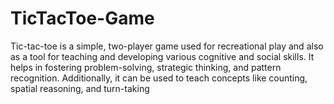 # TicTacToe-Game

Tic-tac-toe is a simple, two-player game used for recreational play and also as a tool for teaching and developing various cognitive and social skills. It helps in fostering problem-solving, strategic thinking, and pattern recognition. Additionally, it can be used to teach concepts like counting, spatial reasoning, and turn-taking
